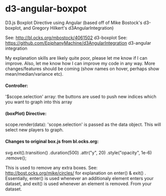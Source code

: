 d3-angular-boxpot
=================

D3.js Boxplot Directive using Angular (based off of Mike Bostock's d3-boxplot, and Gregory Hilkert's d3AngularIntegration)

See: http://bl.ocks.org/mbostock/4061502   d3-boxplot
See: https://github.com/EpiphanyMachine/d3AngularIntegration   d3-angular integration

My explanation skills are likely quite poor, please let me know if I can improve. Also, let me know how I can improve my code in any way. More changes/features should be coming (show names on hover, perhaps show mean/median/variance etc).







<h4><b> Controller: </b></h4>
'$scope.selection' array: the buttons are used to push new indices which you want to graph into this array




<b><h4> (boxPlot) Directive: </b></h4>
scope.render(data): 'scope.selection' is passed as the data object. This will select new players to graph.



<b><h4> Changes to original box.js from bl.ocks.org: </b></h4>
svg.exit().transition()
    .duration(500)
    .attr("y", 20)
    .style("opacity", 1e-6)
    .remove();
    
This is used to remove any extra boxes. See: http://bost.ocks.org/mike/circles/ for explanation on enter() & exit() .
Essentially, enter() is used whenever an additionaly element enters your dataset, and exit() is used whenever an element is removed. From your dataset.

